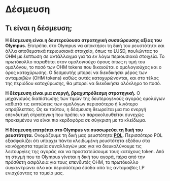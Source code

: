 # Δέσμευση

## Τι είναι η δέσμευση;

**Η δέσμευση είναι η δευτερεύουσα στρατηγική συσσώρευσης αξίας του Olympus.** Επιτρέπει στο Olympus να αποκτήσει τη δική του ρευστότητα και άλλα αποθεματικά περιουσιακά στοιχεία, όπως το LUSD, πουλώντας το OHM με έκπτωση σε αντάλλαγμα για τα εν λόγω περιουσιακά στοιχεία. Το πρωτόκολλο παραθέτει στον ομολογιούχο όρους όπως η τιμή του ομολόγου, το ποσό των OHM tokens που δικαιούται ο ομολογιούχος και ο όρος κατοχύρωσης. Ο δεσμευτής μπορεί να διεκδικήσει μέρος των ανταμοιβών (OHM tokens) καθώς αυτές κατοχυρώνονται, και στο τέλος της περιόδου κατοχύρωσης, θα μπορεί να διεκδικήσει ολόκληρο το ποσό.

**Η δέσμευση είναι μια ενεργή, βραχυπρόθεσμη στρατηγική.** Ο μηχανισμός διαπίστωσης των τιμών της δευτερογενούς αγοράς ομολόγων καθιστά τις εκπτώσεις των ομολόγων περισσότερο ή λιγότερο απρόβλεπτες. Ως εκ τούτου, η δέσμευση θεωρείται μια πιο ενεργή επενδυτική στρατηγική που πρέπει να παρακολουθείται συνεχώς προκειμένου να είναι πιο κερδοφόρα σε σύγκριση με το κλείδωμα.

**Η δέσμευση επιτρέπει στο Olympus να συσσωρεύει τη δική του ρευστότητα.** Ονομάζουμε τη δική μας ρευστότητα [**POL**](https://docs.olympusdao.finance/main/references/glossary#pol). Περισσότερο POL εξασφαλίζει ότι υπάρχει πάντα κλειδωμένη ρευστότητα εξόδου στα κοινόχρηστα ταμεία συναλλαγών μας για να διευκολύνουμε τις λειτουργίες της αγοράς και να προστατεύσουμε τους κατόχους token. Από τη στιγμή που το Olympus γίνεται η δική του αγορά, πέρα από την πρόσθετη ασφάλεια για τους επενδυτές OHM, το πρωτόκολλο συγκεντρώνει όλο και περισσότερα έσοδα από τις ανταμοιβές LP ενισχύοντας το ταμείο μας.
